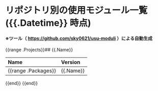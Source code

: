 # リポジトリ別の使用モジュール一覧({{.Datetime}} 時点)

#### ※ツール（ https://github.com/sky0621/usu-moduli ）による自動生成

{{range .Projects}}## {{.Name}}

| Name | Version |
| :--- | :--- |
{{range .Packages}}| {{.Name}} | {{.Version}} |
{{end}}
{{end}}
